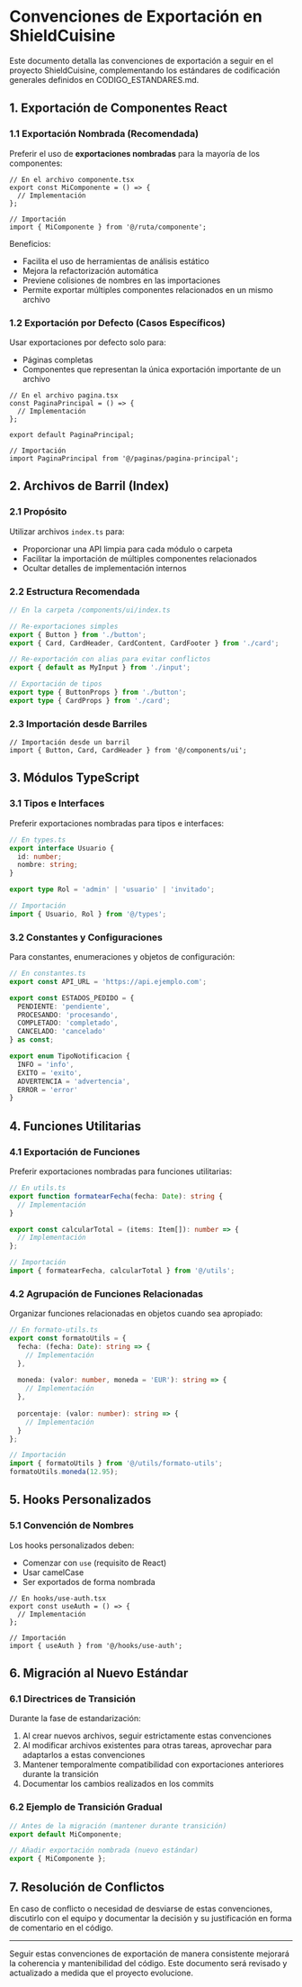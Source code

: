# Convenciones de Exportación en ShieldCuisine

Este documento detalla las convenciones de exportación a seguir en el proyecto ShieldCuisine, complementando los estándares de codificación generales definidos en CODIGO_ESTANDARES.md.

## 1. Exportación de Componentes React

### 1.1 Exportación Nombrada (Recomendada)

Preferir el uso de **exportaciones nombradas** para la mayoría de los componentes:

```tsx
// En el archivo componente.tsx
export const MiComponente = () => {
  // Implementación
};

// Importación
import { MiComponente } from '@/ruta/componente';
```

Beneficios:
- Facilita el uso de herramientas de análisis estático
- Mejora la refactorización automática
- Previene colisiones de nombres en las importaciones
- Permite exportar múltiples componentes relacionados en un mismo archivo

### 1.2 Exportación por Defecto (Casos Específicos)

Usar exportaciones por defecto solo para:
- Páginas completas
- Componentes que representan la única exportación importante de un archivo

```tsx
// En el archivo pagina.tsx
const PaginaPrincipal = () => {
  // Implementación
};

export default PaginaPrincipal;

// Importación
import PaginaPrincipal from '@/paginas/pagina-principal';
```

## 2. Archivos de Barril (Index)

### 2.1 Propósito
Utilizar archivos `index.ts` para:
- Proporcionar una API limpia para cada módulo o carpeta
- Facilitar la importación de múltiples componentes relacionados
- Ocultar detalles de implementación internos

### 2.2 Estructura Recomendada

```ts
// En la carpeta /components/ui/index.ts

// Re-exportaciones simples
export { Button } from './button';
export { Card, CardHeader, CardContent, CardFooter } from './card';

// Re-exportación con alias para evitar conflictos
export { default as MyInput } from './input';

// Exportación de tipos
export type { ButtonProps } from './button';
export type { CardProps } from './card';
```

### 2.3 Importación desde Barriles

```tsx
// Importación desde un barril
import { Button, Card, CardHeader } from '@/components/ui';
```

## 3. Módulos TypeScript

### 3.1 Tipos e Interfaces

Preferir exportaciones nombradas para tipos e interfaces:

```ts
// En types.ts
export interface Usuario {
  id: number;
  nombre: string;
}

export type Rol = 'admin' | 'usuario' | 'invitado';

// Importación
import { Usuario, Rol } from '@/types';
```

### 3.2 Constantes y Configuraciones

Para constantes, enumeraciones y objetos de configuración:

```ts
// En constantes.ts
export const API_URL = 'https://api.ejemplo.com';

export const ESTADOS_PEDIDO = {
  PENDIENTE: 'pendiente',
  PROCESANDO: 'procesando',
  COMPLETADO: 'completado',
  CANCELADO: 'cancelado'
} as const;

export enum TipoNotificacion {
  INFO = 'info',
  EXITO = 'exito',
  ADVERTENCIA = 'advertencia',
  ERROR = 'error'
}
```

## 4. Funciones Utilitarias

### 4.1 Exportación de Funciones

Preferir exportaciones nombradas para funciones utilitarias:

```ts
// En utils.ts
export function formatearFecha(fecha: Date): string {
  // Implementación
}

export const calcularTotal = (items: Item[]): number => {
  // Implementación
};

// Importación
import { formatearFecha, calcularTotal } from '@/utils';
```

### 4.2 Agrupación de Funciones Relacionadas

Organizar funciones relacionadas en objetos cuando sea apropiado:

```ts
// En formato-utils.ts
export const formatoUtils = {
  fecha: (fecha: Date): string => {
    // Implementación
  },
  
  moneda: (valor: number, moneda = 'EUR'): string => {
    // Implementación
  },
  
  porcentaje: (valor: number): string => {
    // Implementación
  }
};

// Importación
import { formatoUtils } from '@/utils/formato-utils';
formatoUtils.moneda(12.95);
```

## 5. Hooks Personalizados

### 5.1 Convención de Nombres

Los hooks personalizados deben:
- Comenzar con `use` (requisito de React)
- Usar camelCase
- Ser exportados de forma nombrada

```tsx
// En hooks/use-auth.tsx
export const useAuth = () => {
  // Implementación
};

// Importación
import { useAuth } from '@/hooks/use-auth';
```

## 6. Migración al Nuevo Estándar

### 6.1 Directrices de Transición

Durante la fase de estandarización:

1. Al crear nuevos archivos, seguir estrictamente estas convenciones
2. Al modificar archivos existentes para otras tareas, aprovechar para adaptarlos a estas convenciones
3. Mantener temporalmente compatibilidad con exportaciones anteriores durante la transición
4. Documentar los cambios realizados en los commits

### 6.2 Ejemplo de Transición Gradual

```ts
// Antes de la migración (mantener durante transición)
export default MiComponente;

// Añadir exportación nombrada (nuevo estándar)
export { MiComponente };
```

## 7. Resolución de Conflictos

En caso de conflicto o necesidad de desviarse de estas convenciones, discutirlo con el equipo y documentar la decisión y su justificación en forma de comentario en el código.

---

Seguir estas convenciones de exportación de manera consistente mejorará la coherencia y mantenibilidad del código. Este documento será revisado y actualizado a medida que el proyecto evolucione.